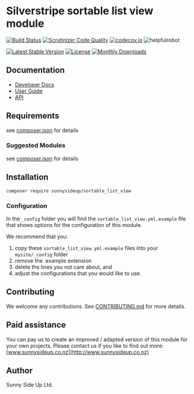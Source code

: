 # Silverstripe sortable list view module
[![Build Status](https://travis-ci.org/sunnysideup/silverstripe-sortable_list_view.svg?branch=master)](https://travis-ci.org/sunnysideup/silverstripe-sortable_list_view)
[![Scrutinizer Code Quality](https://scrutinizer-ci.com/g/sunnysideup/silverstripe-sortable_list_view/badges/quality-score.png?b=master)](https://scrutinizer-ci.com/g/sunnysideup/silverstripe-sortable_list_view/?branch=master)
[![codecov.io](https://codecov.io/github/sunnysideup/silverstripe-sortable_list_view/coverage.svg?branch=master)](https://codecov.io/github/sunnysideup/silverstripe-sortable_list_view?branch=master)
![helpfulrobot](https://helpfulrobot.io/sunnysideup/sortable_list_view/badge)

[![Latest Stable Version](https://poser.pugx.org/sunnysideup/sortable_list_view/version)](https://packagist.org/packages/sunnysideup/sortable_list_view)
[![License](https://poser.pugx.org/sunnysideup/sortable_list_view/license)](https://packagist.org/packages/sunnysideup/sortable_list_view)
[![Monthly Downloads](https://poser.pugx.org/sunnysideup/sortable_list_view/d/monthly)](https://packagist.org/packages/sunnysideup/sortable_list_view)


## Documentation



 * [Developer Docs](docs/en/INDEX.md)
 * [User Guide](docs/en/userguide.md)
 * [API](http://ssmods.com/apis/sortable_list_view/docs/en/api/)

## Requirements



see [composer.json](composer.json) for details

### Suggested Modules



see [composer.json](composer.json) for details


## Installation


```
composer require sunnysideup/sortable_list_view
```

### Configuration



In the `_config` folder you will find the `sortable_list_view.yml.example`
file that shows options for the configuration of this module.

We recommend that you:

  1. copy these `sortable_list_view.yml.example` files into your
`mysite/_config` folder
  2. remove the .example extension
  3. delete the lines you not care about, and
  4. adjust the configurations that you would like to use.


## Contributing



We welcome any contributions. See [CONTRIBUTING.md](CONTRIBUTING.md) for more details.

## Paid assistance



You can pay us to create an improved / adapted version of this module for your own projects.  Please contact us if you like to find out more: [www.sunnysideup.co.nz](http://www.sunnysideup.co.nz)

## Author



Sunny Side Up Ltd.
